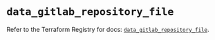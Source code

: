 # `data_gitlab_repository_file`

Refer to the Terraform Registry for docs: [`data_gitlab_repository_file`](https://registry.terraform.io/providers/gitlabhq/gitlab/18.0.0/docs/data-sources/repository_file).
